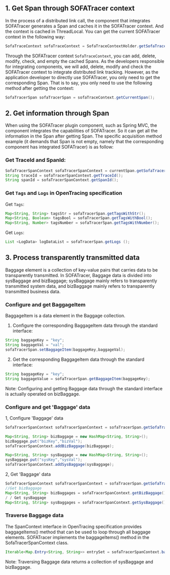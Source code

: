 ## 1. Get Span through SOFATracer context

In the process of a distributed link call, the component that integrates SOFATracer generates a Span and caches it in the SOFATracer context. And the context is cached in ThreadLocal. You can get the current SOFATracer context in the following way:

```java
SofaTraceContext sofaTraceContext = SofaTraceContextHolder.getSofaTraceContext();
```

Through the SOFATracer context `SofaTraceContext`, you can add, delete, modify, check, and empty the cached Spans. As the developers responsible for integrating components, we will add, delete, modify and check the SOFATracer context to integrate distributed link tracking. However, as the application developer to directly use SOFATracer, you only need to get the corresponding Span. That is to say, you only need to use the following method after getting the context:

```java
SofaTracerSpan sofaTracerSpan = sofaTraceContext.getCurrentSpan();
```

## 2. Get information through Span

When using the SOFATracer plugin component, such as Spring MVC, the component integrates the capabilities of SOFATracer. So it can get all the information in the Span after getting Span. The specific acquisition method example (it demands that Span is not empty, namely that the corresponding component has integrated SOFATracer) is as follow:

### Get TraceId and SpanId:

```java
SofaTracerSpanContext sofaTracerSpanContext = currentSpan.getSofaTracerSpanContext();
String traceId = sofaTracerSpanContext.getTraceId();
String spanId = sofaTracerSpanContext.getSpanId();
```

### Get `Tags` and `Logs` in OpenTracing specification

Get `Tags`:

```java
Map<String, String> tagsStr = sofaTracerSpan.getTagsWithStr();
Map<String, Boolean> tagsBool = sofaTracerSpan.getTagsWithBool();
Map<String, Number> tagsNumber = sofaTracerSpan.getTagsWithNumber();
```

Get `Logs`:

```java
List <LogData> logDataList = sofaTracerSpan.getLogs ();
```

## 3. Process transparently transmitted data

Baggage element is a collection of key-value pairs that carries data to be transparently transmitted. In SOFATracer, Baggage data is divided into sysBaggage and bizBaggage; sysBaggage mainly refers to transparently transmitted system data, and bizBaggage mainly refers to transparently transmitted business data.

### Configure and get BaggageItem 

BaggageItem is a data element in the Baggage collection.

1. Configure the corresponding BaggageItem data through the standard interface:

```java
String baggageKey = "key";
String baggageVal = "val";
sofaTracerSpan.setBaggageItem(baggageKey,baggageVal);
```

2. Get the corresponding BaggageItem data through the standard interface:

```java
String baggageKey = "key";
String baggageValue = sofaTracerSpan.getBaggageItem(baggageKey);
```

Note: Configuring and getting Baggage data through the standard interface is actually operated on bizBaggage.

### Configure and get 'Baggage' data

1, Configure 'Baggage' data

```java
SofaTracerSpanContext sofaTracerSpanContext = sofaTracerSpan.getSofaTracerSpanContext();

Map<String, String> bizBaggage = new HashMap<String, String>();
bizBaggage.put("bizKey","bizVal");
sofaTracerSpanContext.addBizBaggage(bizBaggage);

Map<String, String> sysBaggage = new HashMap<String, String>();
sysBaggage.put("sysKey","sysVal");
sofaTracerSpanContext.addSysBaggage(sysBaggage);
```

2, Get 'Baggage' data

```java
SofaTracerSpanContext sofaTracerSpanContext = sofaTracerSpan.getSofaTracerSpanContext();
//Get bizBaggage
Map<String, String> bizBaggages = sofaTracerSpanContext.getBizBaggage();
/ / Get sysBaggage
Map<String, String> sysBaggages = sofaTracerSpanContext.getSysBaggage();
```

### Traverse Baggage data

The SpanContext interface in OpenTracing specification provides baggageItems() method that can be used to loop through all baggage elements. SOFATracer implements the baggageItems() method in the SofaTracerSpanContext class.

```java
Iterable<Map.Entry<String, String>> entrySet = sofaTracerSpanContext.baggageItems();
```

Note: Traversing Baggage data returns a collection of sysBaggage and bizBaggage.

